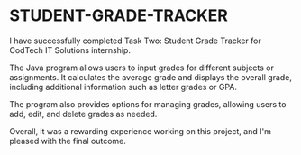 # STUDENT-GRADE-TRACKER


I have successfully completed Task Two: Student Grade Tracker for CodTech IT Solutions internship.

The Java program allows users to input grades for different subjects or assignments. It calculates the average grade and displays the overall grade, including additional information such as letter grades or GPA.

The program also provides options for managing grades, allowing users to add, edit, and delete grades as needed.

Overall, it was a rewarding experience working on this project, and I'm pleased with the final outcome.
